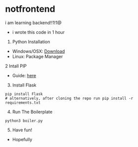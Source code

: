 # notfrontend

i am learning backend!!1!1@
- i wrote this code in 1 hour

1. Python Installation
- Windows/OSX: [Download](https://www.python.org/downloads/)
- Linux: Package Manager 

2 Intall PIP
- Guide: [here](https://pip.pypa.io/en/stable/installation/)

3. Install Flask
```
pip install Flask
# alternatively, after cloning the repo run pip install -r requirements.txt
```

4. Run The Boilerplate
```
python3 boiler.py
```

5. Have fun!
- Hopefully